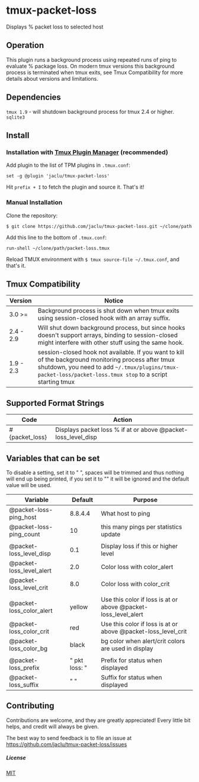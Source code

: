 # tmux-packet-loss

Displays % packet loss to selected host

## Operation

This plugin runs a background process using repeated runs of ping to evaluate % package loss. On modern tmux versions this background process is terminated when tmux exits, see Tmux Compatibility for more details about versions and limitations.

## Dependencies

`tmux 1.9` - will shutdown background process for tmux 2.4 or higher.<br>
`sqlite3`

## Install

### Installation with [Tmux Plugin Manager](https://github.com/tmux-plugins/tpm) (recommended)

Add plugin to the list of TPM plugins in `.tmux.conf`:

    set -g @plugin 'jaclu/tmux-packet-loss'

Hit `prefix + I` to fetch the plugin and source it. That's it!

### Manual Installation

Clone the repository:

    $ git clone https://github.com/jaclu/tmux-packet-loss.git ~/clone/path

Add this line to the bottom of `.tmux.conf`:

    run-shell ~/clone/path/packet-loss.tmux

Reload TMUX environment with `$ tmux source-file ~/.tmux.conf`, and that's it.

## Tmux Compatibility

| Version   | Notice                                                                                                                                                                                                            |
| --------- | ----------------------------------------------------------------------------------------------------------------------------------------------------------------------------------------------------------------- |
| 3.0 >=    | Background process is shut down when tmux exits using session-closed hook with an array suffix.                                                                                                                   |
| 2.4 - 2.9 | Will shut down background process, but since hooks doesn't support arrays, binding to session-closed might interfere with other stuff using the same hook.                                                        |
| 1.9 - 2.3 | session-closed hook not available. If you want to kill of the background monitoring process after tmux shutdown, you need to add `~/.tmux/plugins/tmux-packet-loss/packet-loss.tmux stop` to a script starting tmux |

## Supported Format Strings

| Code           | Action                                                        |
| -------------- | ------------------------------------------------------------- |
| #{packet_loss} | Displays packet loss % if at or above @packet-loss_level_disp |

## Variables that can be set

To disable a setting, set it to " ", spaces will be trimmed and thus nothing will end up being printed, if you set it to "" it will be ignored and the default value will be used.

| Variable                 | Default       | Purpose
| ------------------------ | ------------- | --------
| @packet-loss-ping_host   | 8.8.4.4       | What host to ping
| @packet-loss-ping_count  | 10            | this many pings per statistics update
|                          |               |
| @packet-loss_level_disp  | 0.1           | Display loss if this or higher level
| @packet-loss_level_alert | 2.0           | Color loss with color_alert
| @packet-loss_level_crit  | 8.0           | Color loss with color_crit
|                          |               |
| @packet-loss_color_alert | yellow        | Use this color if loss is at or above @packet-loss_level_alert
| @packet-loss_color_crit  | red           | Use this color if loss is at or above @packet-loss_level_crit
| @packet-loss_color_bg    | black         | bg color when alert/crit colors are used in display
|                          |               |
| @packet-loss_prefix      | " pkt loss: " | Prefix for status when displayed
| @packet-loss_suffix      | " "           | Suffix for status when displayed

## Contributing

Contributions are welcome, and they are greatly appreciated! Every little bit helps, and credit will always be given.

The best way to send feedback is to file an issue at https://github.com/jaclu/tmux-packet-loss/issues

##### License

[MIT](LICENSE.md)
